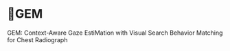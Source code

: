 # :gem:GEM
GEM: Context-Aware Gaze EstiMation with Visual Search Behavior Matching for Chest Radiograph
